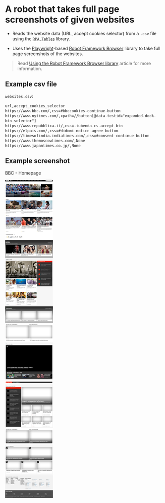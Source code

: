 # A robot that takes full page screenshots of given websites

- Reads the website data (URL, accept cookies selector) from a `.csv` file using the [`RPA.Tables`](https://robocorp.com/docs/libraries/rpa-framework/rpa-tables) library.

- Uses the [Playwright](https://playwright.dev/)-based [Robot Framework Browser](https://robotframework-browser.org/) library to take full page screenshots of the websites.

> Read [Using the Robot Framework Browser library](https://robocorp.com/docs/development-guide/browser/playwright) article for more information.

## Example csv file

`websites.csv`:

```
url,accept_cookies_selector
https://www.bbc.com/,css=#bbccookies-continue-button
https://www.nytimes.com/,xpath=//button[@data-testid="expanded-dock-btn-selector"]
https://www.repubblica.it/,css=.iubenda-cs-accept-btn
https://elpais.com/,css=#didomi-notice-agree-button
https://timesofindia.indiatimes.com/,css=#consent-continue-button
https://www.themoscowtimes.com/,None
https://www.japantimes.co.jp/,None
```

## Example screenshot

BBC - Homepage

<img src="images/bbc.png" style="margin-bottom:20px">
